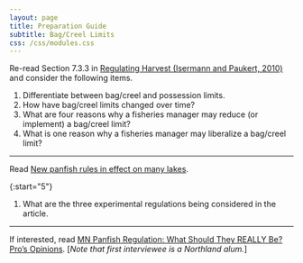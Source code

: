 ```yaml
---
layout: page
title: Preparation Guide
subtitle: Bag/Creel Limits
css: /css/modules.css
---
```


Re-read Section 7.3.3 in [Regulating Harvest (Isermann and Paukert, 2010)](RESOURCES/IsermannPaukert_2010_HarvestRegulations.pdf) and consider the following items.

1. Differentiate between bag/creel and possession limits.
1. How have bag/creel limits changed over time?
1. What are four reasons why a fisheries manager may reduce (or implement) a bag/creel limit?
1. What is one reason why a fisheries manager may liberalize a bag/creel limit?

----

Read [New panfish rules in effect on many lakes](https://www.apg-wi.com/sawyer_county_record/sports/outdoors/new-panfish-rules-in-effect-on-many-lakes/article_47984f64-fc0b-11e5-a603-b73baf26589f.html).

{:start="5"}
1. What are the three experimental regulations being considered in the article.

----

If interested, read [MN Panfish Regulation: What Should They REALLY Be? Pro’s Opinions](http://anglingbuzz.com/panfish-regulations/). [*Note that first interviewee is a Northland alum.*]

